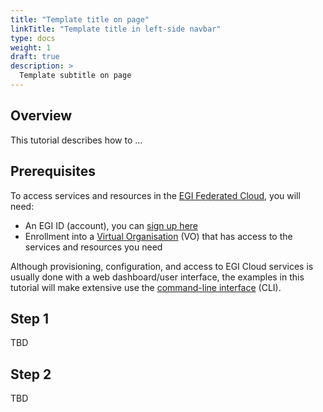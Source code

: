 ```yaml
---
title: "Template title on page"
linkTitle: "Template title in left-side navbar"
type: docs
weight: 1
draft: true
description: >
  Template subtitle on page
---
```


<!-- markdownlint-disable inline-html -->
<!-- Adjust page weight to insert this tutorial in the right place, then remove this -->

## Overview

This tutorial describes how to ...

## Prerequisites

To access services and resources in the [EGI Federated Cloud](../../getting-started),
you will need:

- An EGI ID (account), you can [sign up here](../../check-in/signup)
- Enrollment into a [Virtual Organisation](../../check-in/vos) (VO)
  that has access to the services and resources you need

Although provisioning, configuration, and access to EGI Cloud services is
usually done with a web dashboard/user interface, the examples in this tutorial
will make extensive use the [command-line interface](../../getting-started/cli)
(CLI).

<!-- If needed, mention other tools/CLIs/requirements, then remove this -->
<!-- markdownlint-enable inline-html -->

## Step 1

TBD

## Step 2

TBD

